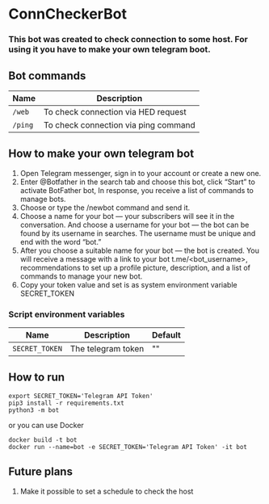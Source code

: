 # ConnCheckerBot
### This bot was created to check connection to some host. For using it you have to make your own telegram boot.

## Bot commands
| Name         | Description                                       |
|--------------|---------------------------------------------------|
| `/web`  | To check connection via HED request |
| `/ping`  | To check connection via ping command |

## How to make your own telegram bot
1. Open Telegram messenger, sign in to your account or create a new one.
2. Enter @Botfather in the search tab and choose this bot, click “Start” to activate BotFather bot, In response, you receive a list of commands to manage bots.
3. Choose or type the /newbot command and send it.
4. Choose a name for your bot — your subscribers will see it in the conversation. And choose a username for your bot — the bot can be found by its username in searches. The username must be unique and end with the word “bot.”
5. After you choose a suitable name for your bot — the bot is created. You will receive a message with a link to your bot t.me/<bot_username>, recommendations to set up a profile picture, description, and a list of commands to manage your new bot.
6. Copy your token value and set is as system environment variable SECRET_TOKEN

### Script environment variables
| Name         | Description                                       | Default    |
|--------------|---------------------------------------------------|------------|
| `SECRET_TOKEN`  | The telegram token   | ""    |


## How to run
```
export SECRET_TOKEN='Telegram API Token'
pip3 install -r requirements.txt
python3 -m bot
```
or you can use Docker
```
docker build -t bot
docker run --name=bot -e SECRET_TOKEN='Telegram API Token' -it bot 
```

## Future plans
1. Make it possible to set a schedule to check the host